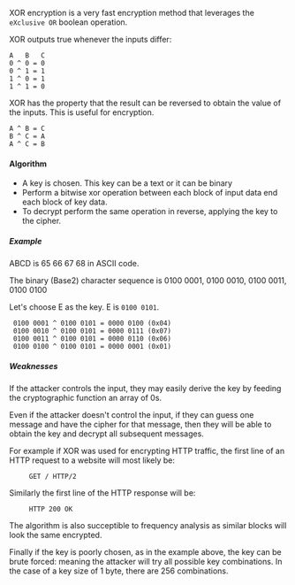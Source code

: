 XOR encryption is a very fast encryption method that leverages the `eXclusive OR` boolean operation.

XOR outputs true whenever the inputs differ:

    A   B   C
    0 ^ 0 = 0
    0 ^ 1 = 1
    1 ^ 0 = 1
    1 ^ 1 = 0


XOR has the property that the result can be reversed to obtain the value of the inputs. This is useful for encryption.

    A ^ B = C
    B ^ C = A
    A ^ C = B

#### Algorithm

- A key is chosen. This key can be a text or it can be binary
- Perform a bitwise xor operation between each block of input data end each block of key data. 
- To decrypt perform the same operation in reverse, applying the key to the cipher.

##### Example

ABCD is 65 66 67 68 in ASCII code.

The binary (Base2) character sequence is 0100 0001, 0100 0010, 0100 0011, 0100 0100

Let's choose E as the key. E is `0100 0101`.

     0100 0001 ^ 0100 0101 = 0000 0100 (0x04)
     0100 0010 ^ 0100 0101 = 0000 0111 (0x07)
     0100 0011 ^ 0100 0101 = 0000 0110 (0x06)
     0100 0100 ^ 0100 0101 = 0000 0001 (0x01)

##### Weaknesses
If the attacker controls the input, they may easily derive the key by feeding the cryptographic function an array of 0s. 

Even if the attacker doesn't control the input, if they can guess one message and have the cipher for that message, then they will be able to obtain the key and decrypt all subsequent messages.

For example if XOR was used for encrypting HTTP traffic, the first line of an HTTP request to a website will most likely be:

         GET / HTTP/2

Similarly the first line of the HTTP response will be:

         HTTP 200 OK

The algorithm is also succeptible to frequency analysis as similar blocks will look the same encrypted.

Finally if the key is poorly chosen, as in the example above, the key can be brute forced: meaning the attacker will try all possible key combinations. In the case of a key size of 1 byte, there are 256 combinations.